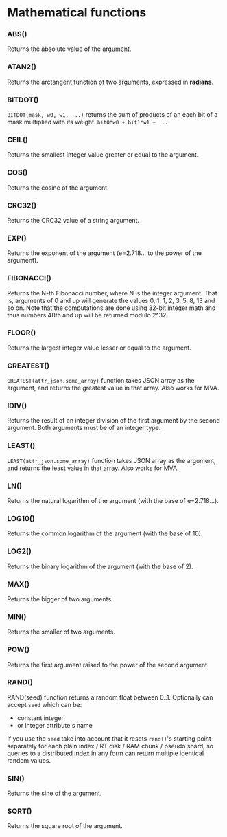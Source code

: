 # Mathematical functions

### ABS()
Returns the absolute value of the argument.

### ATAN2()
Returns the arctangent function of two arguments, expressed in **radians**.

### BITDOT()
`BITDOT(mask, w0, w1, ...)` returns the sum of products of an each bit of a mask multiplied with its weight. `bit0*w0 + bit1*w1 + ...`

### CEIL()
Returns the smallest integer value greater or equal to the argument.

### COS()
Returns the cosine of the argument.

### CRC32()
Returns the CRC32 value of a string argument.

### EXP()
Returns the exponent of the argument (e=2.718... to the power of the argument).

### FIBONACCI()
Returns the N-th Fibonacci number, where N is the integer argument. That is, arguments of 0 and up will generate the values 0, 1, 1, 2, 3, 5, 8, 13 and so on. Note that the computations are done using 32-bit integer math and thus numbers 48th and up will be returned modulo 2\^32.

### FLOOR()
Returns the largest integer value lesser or equal to the argument.

### GREATEST()
`GREATEST(attr_json.some_array)` function takes JSON array as the argument, and returns the greatest value in that array. Also works for MVA.

### IDIV()
Returns the result of an integer division of the first argument by the second argument. Both arguments must be of an integer type.

### LEAST()
`LEAST(attr_json.some_array)` function takes JSON array as the argument, and returns the least value in that array. Also works for  MVA.

### LN()
Returns the natural logarithm of the argument (with the base of e=2.718...).

### LOG10()
Returns the common logarithm of the argument (with the base of 10).

### LOG2()
Returns the binary logarithm of the argument (with the base of 2).

### MAX()
Returns the bigger of two arguments.

### MIN()
Returns the smaller of two arguments.

### POW()
Returns the first argument raised to the power of the second argument.

### RAND()
RAND(seed) function returns a random float between 0..1. Optionally can accept `seed` which can be:
* constant integer
* or integer attribute's name

If you use the `seed` take into account that it resets `rand()`'s starting point separately for each plain index / RT disk / RAM chunk / pseudo shard, so queries to a distributed index in any form can return multiple identical random values.

### SIN()
Returns the sine of the argument.

### SQRT()
Returns the square root of the argument.
